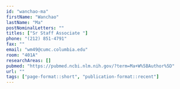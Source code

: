 ```yaml
---
id: "wanchao-ma"
firstName: "Wanchao"
lastName: "Ma"
postNominalLetters: ""
titles: ["Sr Staff Associate "]
phone: "(212) 851-4791"
fax: ""
email: "wm49@cumc.columbia.edu"
room: "401A"
researchAreas: []
pubmed: "https://pubmed.ncbi.nlm.nih.gov/?term=Ma+W%5BAuthor%5D"
url: ""
tags: ["page-format::short", "publication-format::recent"]
---
```


